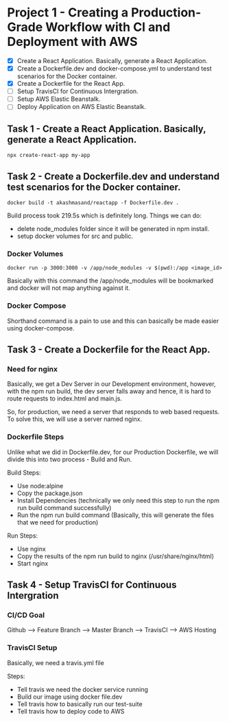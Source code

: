 # Project 1 - Creating a Production-Grade Workflow with CI and Deployment with AWS

- [X] Create a React Application. Basically, generate a React Application.
- [X] Create a Dockerfile.dev and docker-compose.yml to understand test scenarios for the Docker container.
- [X] Create a Dockerfile for the React App.
- [ ] Setup TravisCI for Continuous Intergration.
- [ ] Setup AWS Elastic Beanstalk.
- [ ] Deploy Application on AWS Elastic Beanstalk.

## Task 1 - Create a React Application. Basically, generate a React Application.

```
npx create-react-app my-app
```

## Task 2 - Create a Dockerfile.dev and understand test scenarios for the Docker container.

```
docker build -t akashmasand/reactapp -f Dockerfile.dev .
```
Build process took 219.5s which is definitely long. Things we can do:

- delete node_modules folder since it will be generated in npm install.
- setup docker volumes for src and public.

### Docker Volumes

```
docker run -p 3000:3000 -v /app/node_modules -v $(pwd):/app <image_id>
```
Basically with this command the /app/node_modules will be bookmarked and docker will not map anything against it.

### Docker Compose

Shorthand command is a pain to use and this can basically be made easier using docker-compose.

## Task 3 - Create a Dockerfile for the React App.

### Need for nginx

Basically, we get a Dev Server in our Development environment, however, with the npm run build, the dev server falls away and hence, it is hard to route requests to index.html and main.js.

So, for production, we need a server that responds to web based requests. To solve this, we will use a server named nginx.

### Dockerfile Steps

Unlike what we did in Dockerfile.dev, for our Production Dockerfile, we will divide this into two process - Build and Run.

Build Steps:

- Use node:alpine
- Copy the package.json
- Install Dependencies (technically we only need this step to run the npm run build command successfully)
- Run the npm run build command (Basically, this will generate the files that we need for production)

Run Steps:

- Use nginx
- Copy the results of the npm run build to nginx (/usr/share/nginx/html)
- Start nginx

## Task 4 - Setup TravisCI for Continuous Intergration

### CI/CD Goal

Github --> Feature Branch --> Master Branch --> TravisCI --> AWS Hosting

### TravisCI Setup

Basically, we need a travis.yml file

Steps:

- Tell travis we need the docker service running
- Build our image using docker file.dev
- Tell travis how to basically run our test-suite
- Tell travis how to deploy code to AWS

